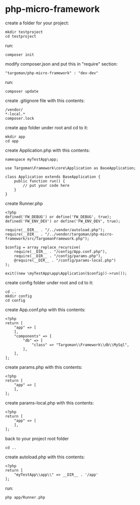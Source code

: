 # php-micro-framework

create a folder for your project:
```
mkdir testproject
cd testproject
```

run:
```
composer init
```

modify composer.json and put this in "require" section:
```
"targoman/php-micro-framework" : "dev-dev"
```

run:
```
composer update
```

create .gitignore file with this contents:
```
/vendor/
*-local.*
composer.lock
```

create app folder under root and cd to it:
```
mkdir app
cd app
```

create Application.php with this contents:
```
namespace myTestApp\app;

use Targoman\Framework\core\Application as BaseApplication;

class Application extends BaseApplication {
    public function run() {
        // put your code here
    }
}
```

create Runner.php
```
<?php
defined('FW_DEBUG') or define('FW_DEBUG', true);
defined('FW_ENV_DEV') or define('FW_ENV_DEV', true);

require(__DIR__ . "/../vendor/autoload.php");
require(__DIR__ . "/../vendor/targoman/php-micro-framework/src/TargomanFramework.php");

$config = array_replace_recursive(
    require(__DIR__ . "/config/App.conf.php"),
    require(__DIR__ . "/config/params.php"),
    @require(__DIR__ . "/config/params-local.php")
);

exit((new \myTestApp\app\Application($config))->run());
```

create config folder under root and cd to it:
```
cd ..
mkdir config
cd config
```

create App.conf.php with this contents:
```
<?php
return [
    "app" => [
    ],
    "components" => [
        "db" => [
            "class" => "Targoman\\Framework\\db\\MySql",
        ],
    ],
];
```

create params.php with this contents:
```
<?php
return [
    "app" => [
    ],
];
```

create params-local.php with this contents:
```
<?php
return [
    "app" => [
    ],
];
```

back to your project root folder
```
cd ..
```

create autoload.php with this contents:
```
<?php
return [
    "myTestApp\\app\\" => __DIR__ . '/app'
];
```

run:
```
php app/Runner.php
```
